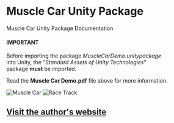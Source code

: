 # Muscle Car Unity Package
Muscle Car Unity Package Documentation

<h4><b>IMPORTANT</b></h4>

Before importing the package <i>MuscleCarDemo.unitypackage</i></br> 
into Unity, the "<i>Standard Assets of Unity Technologies</i>"</br>
package <b>must</b> be imported.

Read the <b>Muscle Car Demo.pdf</b> file above for more information.

<img src="https://raw.githubusercontent.com/stecavalliofficial/Muscle-Car-Unity-Package/main/Muscle%20Car%20-%20Race%20Track.jpg" alt="Muscle Car">

<img src="https://raw.githubusercontent.com/stecavalliofficial/Muscle-Car-Unity-Package/main/Race%20Track.jpg" alt="Race Track">

<h2><a href="https://stecavalli.altervista.org/">Visit the author's website</a></h2>
